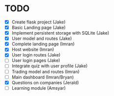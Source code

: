 # TODO

- [x] Create flask project (Jake)
- [x] Basic Landing page (Jake)
- [x] Implement persistent storage with SQLite (Jake)
- [x] User model and routes (Jake)
- [x] Complete landing page (Imran)
- [x] Host website (Imran)
- [x] User login routes (Jake)
- [ ] User login pages (Jake)
- [ ] Integrate quiz with user profile (Jake)
- [ ] Trading model and routes (Imran)
- [ ] Main dashboard (Imran/Bryan)
- [x] Questions on companies (Jerald)
- [ ] Learning module (Amsyar)
